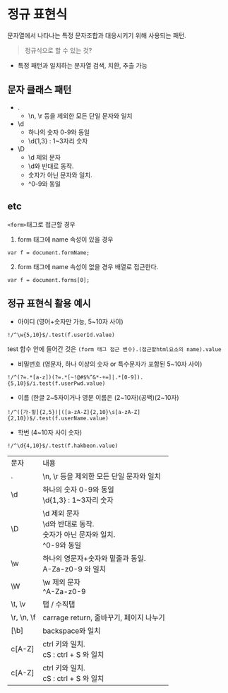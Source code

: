 # 정규 표현식
문자열에서 나타나는 특정 문자조합과 대응시키기 위해 사용되는 패턴.
> 정규식으로 할 수 있는 것?
* 특정 패턴과 일치하는 문자열 검색, 치환, 추출 가능

## 문자 클래스 패턴
* . 
  - \n, \r 등을 제외한 모든 단일 문자와 일치
* \d
  - 하나의 숫자 0-9와 동일
  - \d{1,3} : 1~3자리 숫자
* \D
  - \d 제외 문자
  - \d와 반대로 동작. 
  - 숫자가 아닌 문자와 일치. 
  - ^0-9와 동일

<table>
  <tr>
    <td>문자</td>
    <td>내용</td>
  </tr>
  <tr>
    <td> . </td>
    <td> \n, \r 등을 제외한 모든 단일 문자와 일치 </td>
  </tr>
  <tr>
    <td> \d </td>
    <td> 하나의 숫자 0-9와 동일<br> \d{1,3} : 1~3자리 숫자 </td>
  </tr>
  <tr>
    <td> \D </td>
    <td> \d 제외 문자<br>\d와 반대로 동작.<br>숫자가 아닌 문자와 일치. <br>^0-9와 동일 </td>
  </tr>
  <tr>
    <td> \w </td>
    <td> 하나의 영문자+숫자와 밑줄과 동일. <br> A-Za-z0-9 와 일치 </td>
  </tr>
  <tr>
    <td> \W </td>
    <td> \w 제외 문자<br> ^A-Za-z0-9 </td>
  </tr>
  <tr>
    <td> \t, \v </td>
    <td> 탭 / 수직탭 </td>
  </tr>
  <tr>
    <td> \r, \n, \f </td>
    <td> carrage return, 줄바꾸기, 페이지 나누기 </td>
  </tr>
  <tr>
    <td> [\b] </td>
    <td> backspace와 일치 </td>
  </tr>
  <tr>
    <td> c[A-Z] </td>
    <td> ctrl 키와 일치. <br> cS : ctrl + S 와 일치 </td>
  </tr>
  <tr>
    <td> c[A-Z] </td>
    <td> ctrl 키와 일치. <br> cS : ctrl + S 와 일치 </td>
  </tr>
  
## etc
`<form>`태그로 접근할 경우
1) form 태그에 name 속성이 있을 경우
```
var f = document.formName;
```
2) form 태그에 name 속성이 없을 경우
배열로 접근한다.
```
var f = document.forms[0]; 
```

  
## 정규 표현식 활용 예시
* 아이디 (영어+숫자만 가능, 5~10자 사이)
```
!/^\w{5,10}$/.test(f.userId.value)
```
test 함수 안에 들어간 것은 `(form 태그 접근 변수).(접근할html요소의 name).value`

* 비밀번호 (영문자, 하나 이상의 숫자 or 특수문자가 포함된 5~10자 사이)
```
!/^(?=.*[a-z])(?=.*[~!@#$%^&*-+=]|.*[0-9]).{5,10}$/i.test(f.userPwd.value)
```

* 이름 (한글 2~5자이거나 영문 이름은 (2~10자)(공백)(2~10자)
```
!/^([가-힣]{2,5})|([a-zA-Z]{2,10}\s[a-zA-Z]{2,10})$/.test(f.userName.value)
```

* 학번 (4~10자 사이 숫자)
```
!/^\d{4,10}$/.test(f.hakbeon.value)
```
